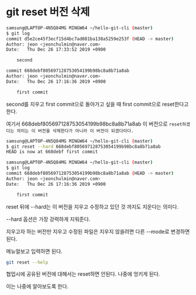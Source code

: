 # git reset 버전 삭제

```bash
samsung@LAPTOP-4N5Q84MG MINGW64 ~/hello-git-cli (master)
$ git log
commit d5e2ce45f3ecf15d4bc7ad081ba138a5259e253f (HEAD -> master)
Author: jeon <jeonchulmin@naver.com>
Date:   Thu Dec 26 17:33:52 2019 +0900

    second

commit 668debf805697128753054199b98bc8a8b71a8ab
Author: jeon <jeonchulmin@naver.com>
Date:   Thu Dec 26 17:16:36 2019 +0900

    first commit

```

second를 지우고 first commit으로 돌아가고 싶을 때 first commit으로 reset한다고 한다.

여기서 668debf805697128753054199b98bc8a8b71a8ab 이 버전으로 ```reset하겠다는 의미는 이 버전을 삭제한다가 아니라 이 버전이 되겠다이다.```



```bash
samsung@LAPTOP-4N5Q84MG MINGW64 ~/hello-git-cli (master)
$ git reset --hard 668debf805697128753054199b98bc8a8b71a8ab
HEAD is now at 668debf first commit

samsung@LAPTOP-4N5Q84MG MINGW64 ~/hello-git-cli (master)
$ git log
commit 668debf805697128753054199b98bc8a8b71a8ab (HEAD -> master)
Author: jeon <jeonchulmin@naver.com>
Date:   Thu Dec 26 17:16:36 2019 +0900

    first commit
```

reset 뒤에 --hard는 이 버전을 지우고 수정하고 있던 것 까지도 지운다는 의미다.

--hard 옵션은 가장 강력하게 지워준다.

지우고자 하는 버전만 지우고 수정된 파일은 지우지 않을려면 다른 --mode로 변경하면 된다.

메뉴얼보고 입력하면 된다.

``` bash
git reset --help
```

협업시에 공유된 버전에 대해서는 reset하면 안된다. 나중에 엉키게 된다.

이는 나중에 알아보도록 한다.

